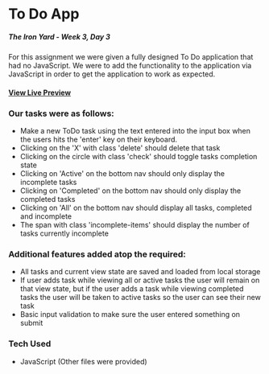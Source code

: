 # To Do App

##### The Iron Yard - Week 3, Day 3

For this assignment we were given a fully designed To Do application that had no JavaScript. We were to add the functionality to the application via JavaScript in order to get the application to work as expected.

#### [View Live Preview](https://tomgobich.github.io/tiy_week3_day3_todo_app/)

### Our tasks were as follows:
- Make a new ToDo task using the text entered into the input box when the users hits the 'enter' key on their keyboard.
- Clicking on the 'X' with class 'delete' should delete that task
- Clicking on the circle with class 'check' should toggle tasks completion state
- Clicking on 'Active' on the bottom nav should only display the incomplete tasks
- Clicking on 'Completed' on the bottom nav should only display the completed tasks
- Clicking on 'All' on the bottom nav should display all tasks, completed and incomplete
- The span with class 'incomplete-items' should display the number of tasks currently incomplete

### Additional features added atop the required:
- All tasks and current view state are saved and loaded from local storage
- If user adds task while viewing all or active tasks the user will remain on that view state, but if the user adds a task while viewing completed tasks the user will be taken to active tasks so the user can see their new task
- Basic input validation to make sure the user entered something on submit

### Tech Used

- JavaScript (Other files were provided)

